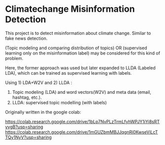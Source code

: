 # Climatechange Misinformation Detection

This project is to detect misinformation about climate change. Similar to fake news detection.

(Topic modeling and comparing distribution of topics) OR (supervised learning only on the misinformation label) may be considered for this kind of problem.

Here, the former approach was used but later expanded to LLDA (Labeled LDA), which can be trained as supervised learning with labels.

Using 1) LDA+W2V and 2) LLDA :
1. Topic modeling (LDA) and word vectors(W2V) and meta data (email, hashtag, etc.).
2. LLDA: supervised topic modelling (with labels)


Originally written in the google colab:

https://colab.research.google.com/drive/1bLp7NvPLzTrmLfyhWPJY1iYi8sRTyvgB?usp=sharing
https://colab.research.google.com/drive/1mGUZbmMBJJqgnRi0KwseViLcTTQy1NyV?usp=sharing
